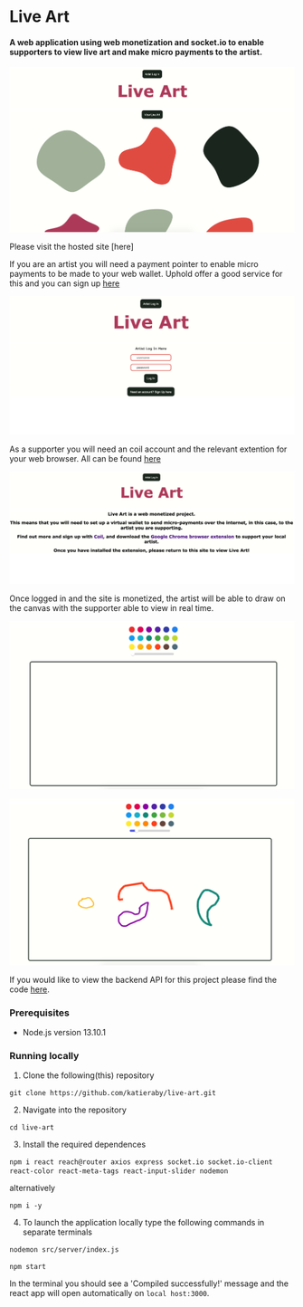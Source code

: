 # Live Art

#### A web application using web monetization and socket.io to enable supporters to view live art and make micro payments to the artist.

![Alt text](./screenshots/homepage.png 'homepage')

Please visit the hosted site [here]

If you are an artist you will need a payment pointer to enable micro payments to be made to your web wallet. Uphold offer a good service for this and you can sign up [here](https://uphold.com/en-gb/)

![Alt text](./screenshots/artistlogin.png 'artist log in')

As a supporter you will need an coil account and the relevant extention for your web browser. All can be found [here](https://coil.com/)

![Alt text](./screenshots/notmonetized.png 'not monetized message')

Once logged in and the site is monetized, the artist will be able to draw on the canvas with the supporter able to view in real time.

![Alt text](./screenshots/blankcanvas.png 'blank canvas')

![Alt text](./screenshots/badart.png 'badart')

If you would like to view the backend API for this project please find the code [here](https://github.com/katieraby/live-art-backend).

### **Prerequisites**

- Node.js version 13.10.1

### **Running locally**

1. Clone the following(this) repository

```
git clone https://github.com/katieraby/live-art.git
```

2. Navigate into the repository

```
cd live-art
```

3. Install the required dependences

```
npm i react reach@router axios express socket.io socket.io-client react-color react-meta-tags react-input-slider nodemon
```

alternatively

```
npm i -y
```

4. To launch the application locally type the following commands in separate terminals

```
nodemon src/server/index.js
```

```
npm start
```

In the terminal you should see a 'Compiled successfully!' message and the react app will open automatically on `local host:3000`.
